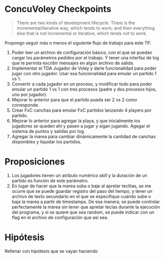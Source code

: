# ConcuVoley Checkpoints

> There are two kinds of development lifecycle. 
> There is the incremental/iterative way, which tends to work; and then everything else that is not incremental or iterative, which tends not to work.

Propongo seguir más o menos el siguiente flujo de trabajo para este TP.

1. Poder leer un archivo de configuración básico, con el que se puedan cargar los parámetros pedidos por el trabajo. Y tener una interfaz de log que te permita escribir mensajes en algún archivo de salida.
2. Implementar el TDA Jugador de Voley y darle funcionalidad para poder jugar con otro jugador. Usar esa funcionalidad para emular un partido 1 vs 1.
3. Convertir a cada jugador en un proceso, y modificar todo para poder emular un partido 1 vs 1 con tres procesos (padre y dos procesos hijos, uno por jugador).
4. Mejorar lo anterior para que el partido pueda ser 2 vs 2 como corresponde. 
5. Crear FxC canchas para emular FxC partidos lanzando 4 players por partido.
6. Mejorar lo anterior para agregar la playa, y que inicialmente los jugadores se queden ahí y pasen a jugar y sigan jugando. Agegar el sistema de puntos y salidas por log.
7. Agregar la marea para cambiar dinámicamente la cantidad de canchas disponibles y liquidar los partidos.

# Proposiciones

1. Los jugadores tienen un atributo numérico _skill_ y la duración de un partido es función de este parámetro.
2. En lugar de hacer que la marea suba o baje al apretar teclitas, se me ocurre que se puede guardar registro del paso del tiempo, y tener un archivo de texto secundario en el que se especifique cuándo sube o baja la marea a partir de timestamps. De esa manera, se puede controlar perfectamente la marea sin tener que apretar teclas durante la ejecución del programa, y si se quiere que sea random, se puede indicar con un flag en el archivo de configuración que así sea.

# Hipótesis

Rellenar con hipótesis que se vayan haciendo

